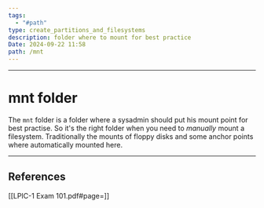 ```yaml
---
tags:
  - "#path"
type: create_partitions_and_filesystems
description: folder where to mount for best practice
Date: 2024-09-22 11:58
path: /mnt
---
```


___
# mnt folder

The `mnt` folder is a folder where a sysadmin should put his mount point for best practise.
So it's the right folder when you need to _manually_ mount a filesystem.
Traditionally the mounts of floppy disks and some anchor points where automatically mounted here.

___
## References
[[LPIC-1 Exam 101.pdf#page=]]